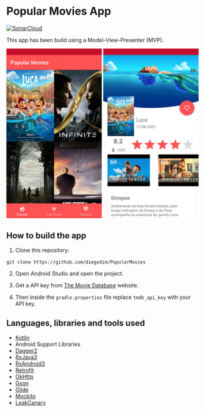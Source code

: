 # Popular Movies App 

[![SonarCloud](https://sonarcloud.io/images/project_badges/sonarcloud-white.svg)](https://sonarcloud.io/dashboard?id=diegodim_PopularMovies)

This app has been build using a Model-View-Presenter (MVP). 

<img src="./art/screenshot1.png" width="250"> <img src="./art/screenshot2.png" width="250">

## How to build the app

1. Clone this repository:

```
git clone https://github.com/diegodim/PopularMovies
```

2. Open Android Studio and open the project.

3. Get a API key from [The Movie Database](https://www.themoviedb.org/) website.

4. Then inside the `gradle.properties` file replace `tmdb_api_key` with your API key.


## Languages, libraries and tools used

* [Kotlin](https://kotlinlang.org/docs/home.html)
* Android Support Libraries
* [Dagger2](https://github.com/google/dagger)
* [RxJava3](https://github.com/ReactiveX/RxJava)
* [RxAndroid3](https://github.com/ReactiveX/RxAndroid)
* [Retrofit](https://github.com/square/retrofit)
* [OkHttp](https://github.com/square/okhttp)
* [Gson](https://github.com/google/gson)
* [Glide](https://github.com/bumptech/glide)
* [Mockito](https://github.com/mockito/mockito) 
* [LeakCanary](https://square.github.io/leakcanary/) 




